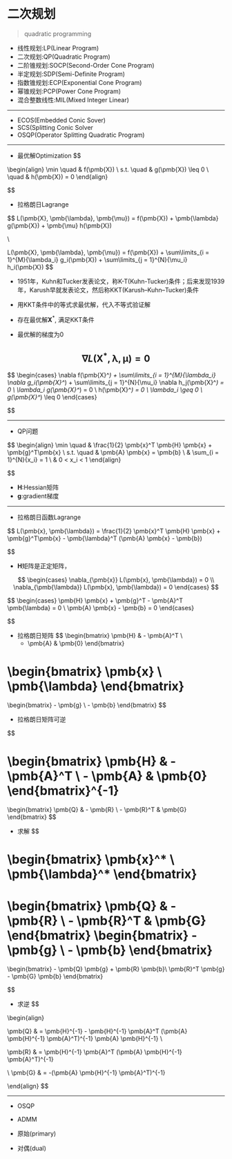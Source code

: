# 二次规划
> quadratic programming







- 线性规划:LP(Linear Program)
- 二次规划:QP(Quadratic Program)
- 二阶锥规划:SOCP(Second-Order Cone Program)
- 半定规划:SDP(Semi-Definite Program)
- 指数锥规划:ECP(Exponential Cone Program)
- 幂锥规划:PCP(Power Cone Program)
- 混合整数线性:MIL(Mixed Integer Linear)
---

- ECOS(Embedded Conic Sover)
- SCS(Splitting Conic Solver
- OSQP(Operator Splitting Quadratic Program)

---


- 最优解Optimization
$$

\begin{align}
\min \quad & f(\pmb{X})
\\
s.t. \quad & g(\pmb{X}) \leq 0
\\
\quad & h(\pmb{X}) = 0
\end{align}

$$

- 拉格朗日Lagrange

$$
L(\pmb{X}, \pmb{\lambda}, \pmb{\mu}) = f(\pmb{X}) + \pmb{\lambda} g(\pmb{X}) + \pmb{\mu} h(\pmb{X})

\\


L(\pmb{X}, \pmb{\lambda}, \pmb{\mu}) = f(\pmb{X}) + \sum\limits_{i = 1}^{M}{\lambda_i} g_i(\pmb{X}) + \sum\limits_{j = 1}^{N}{\mu_i} h_i(\pmb{X})
$$



- 1951年，Kuhn和Tucker发表论文，称K-T(Kuhn-Tucker)条件；后来发现1939年，Karush早就发表论文，然后称KKT(Karush–Kuhn–Tucker)条件

- 用KKT条件中的等式求最优解，代入不等式验证解
- 存在最优解$\pmb{X}^*$, 满足KKT条件
- 最优解的梯度为0

$$
\nabla L(\pmb{X}^*, \pmb{\lambda}, \pmb{\mu}) = 0
$$
-
$$
\begin{cases}
\nabla f(\pmb{X}^*) + \sum\limits_{i = 1}^{M}{\lambda_i} \nabla g_i(\pmb{X}^*) + \sum\limits_{j = 1}^{N}{\mu_i}  \nabla h_j(\pmb{X}^*) = 0
\\
\lambda_i g(\pmb{X}^*) = 0
\\
h(\pmb{X}^*) = 0
\\
\lambda_i \geq 0
\\
g(\pmb{X}^*) \leq 0
\end{cases}

$$


---

- QP问题

$$
\begin{align}
\min \quad & \frac{1}{2} \pmb{x}^T \pmb{H} \pmb{x} + \pmb{g}^T\pmb{x}
\\
s.t. \quad & \pmb{A} \pmb{x} = \pmb{b}
\\
& \sum_{i = 1}^{N}{x_i} = 1
\\
& 0 < x_i < 1
\end{align}

$$

- $\pmb{H}$:Hessian矩阵
- $\pmb{g}$:gradient梯度


---
- 拉格朗日函数Lagrange

$$
L(\pmb{x}, \pmb{\lambda}) = \frac{1}{2} \pmb{x}^T \pmb{H} \pmb{x} + \pmb{g}^T\pmb{x} - \pmb{\lambda}^T (\pmb{A} \pmb{x} - \pmb{b})

$$

- $\pmb{H}$矩阵是正定矩阵，

$$
\begin{cases}
\nabla_{\pmb{x}} L(\pmb{x}, \pmb{\lambda}) = 0
\\
\nabla_{\pmb{\lambda}} L(\pmb{x}, \pmb{\lambda}) = 0
\end{cases}
$$

$$
\begin{cases}
\pmb{H} \pmb{x} + \pmb{g}^T - \pmb{A}^T \pmb{\lambda} = 0
\\
\pmb{A} \pmb{x} - \pmb{b} = 0
\end{cases}

$$

- 拉格朗日矩阵
$$
\begin{bmatrix}
    \pmb{H} & - \pmb{A}^T \\
    - \pmb{A} & \pmb{0}
\end{bmatrix}

\begin{bmatrix}
    \pmb{x} \\
    \pmb{\lambda}
\end{bmatrix}
 =
\begin{bmatrix}
    - \pmb{g} \\
    - \pmb{b}
\end{bmatrix}
$$

- 拉格朗日矩阵可逆

$$

\begin{bmatrix}
    \pmb{H} & - \pmb{A}^T \\
    - \pmb{A} & \pmb{0}
\end{bmatrix}^{-1}
 =
\begin{bmatrix}
    \pmb{Q} & - \pmb{R} \\
    - \pmb{R}^T & \pmb{G}
\end{bmatrix}
$$
- 求解
$$

\begin{bmatrix}
    \pmb{x}^* \\
    \pmb{\lambda}^*
\end{bmatrix}
 =
\begin{bmatrix}
    \pmb{Q} & - \pmb{R} \\
    - \pmb{R}^T & \pmb{G}
\end{bmatrix}
\begin{bmatrix}
    - \pmb{g} \\
    - \pmb{b}
\end{bmatrix}
 =
\begin{bmatrix}
    - \pmb{Q} \pmb{g} + \pmb{R} \pmb{b}\\
    \pmb{R}^T \pmb{g} - \pmb{G} \pmb{b}
\end{bmatrix}

$$
- 求逆
$$

\begin{align}

\pmb{Q} & = \pmb{H}^{-1} - \pmb{H}^{-1} \pmb{A}^T (\pmb{A} \pmb{H}^{-1} \pmb{A}^T)^{-1} \pmb{A} \pmb{H}^{-1}
\\

\pmb{R} & = \pmb{H}^{-1} \pmb{A}^T (\pmb{A} \pmb{H}^{-1} \pmb{A}^T)^{-1}

\\
\pmb{G} & = -(\pmb{A} \pmb{H}^{-1} \pmb{A}^T)^{-1}

\end{align}
$$




---


- OSQP


- ADMM


- 原始(primary)
- 对偶(dual)



